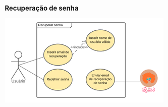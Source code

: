 ## Recuperação de senha

[<div><img src="../../../../img/diagramas-casos-uso/diagramas-v2/UC04.png"></div>](../../../../img/diagramas-casos-uso/diagramas-v2/UC04.png)